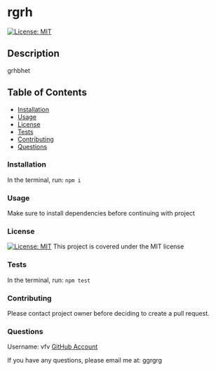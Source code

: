 # rgrh
  [![License: MIT](https://img.shields.io/badge/License-MIT-yellow.svg)](https://opensource.org/licenses/MIT)
  ## Description
  grhbhet
  ## Table of Contents
  - [Installation](#installation)
  - [Usage](#usage)
  - [License](#license)
  - [Tests](#tests)
  - [Contributing](#contributing)
  - [Questions](#questions)

  ### Installation
  In the terminal, run:
  ``` npm i ```
  ### Usage
  Make sure to install dependencies before continuing with project
  ### License
  [![License: MIT](https://img.shields.io/badge/License-MIT-yellow.svg)](https://opensource.org/licenses/MIT)
  This project is covered under the MIT license
  ### Tests
  In the terminal, run:
  ``` npm test ```
  ### Contributing
  Please contact project owner before deciding to create a pull request.
  ### Questions
  Username: vfv [GitHub Account](https://github.com/vfv/)
  

  If you have any questions, please email me at: ggrgrg
